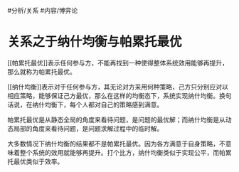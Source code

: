#分析/关系 #内容/博弈论

# 关系之于纳什均衡与帕累托最优

[[帕累托最优]]表示任何参与方，不能再找到一种使得整体系统效用能够再提升，那么就称为帕累托最优。

[[纳什均衡]]表示对于任何参与方，其无论对方采用何种策略，己方只分别应对以相应策略，能够保证己方最优，那么在这样的均衡态下，系统实现纳什均衡。换句话说，在纳什均衡下，每个人都对自己的策略感到满意。

帕累托最优是从静态全局的角度来看待问题，是问题的最优解；而纳什均衡是从动态局部的角度来看待问题，是问题求解过程中的临时解。

大多数情况下纳什均衡的结果都不是帕累托最优。因为各方满意于自身策略，不意味着整个系统的效用就能够再提升。打个比方，纳什均衡类似于实现公平，而帕累托最优类似于效率。